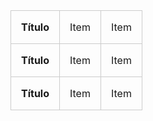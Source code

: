 <table style="border-collapse: collapse;">
	<tr style "border: solid 1px #ccc;">
		<th style="border: solid 1px #ccc; padding:1em">Título</th>
		<td style="border: solid 1px #ccc; padding:1em">Item</td>
		<td style="border: solid 1px #ccc; padding:1em">Item</td>
	</tr>
	<tr>
		<th style="border: solid 1px #ccc; padding:1em">Título</th>
		<td style="border: solid 1px #ccc; padding:1em">Item</td>
		<td style="border: solid 1px #ccc; padding:1em">Item</td>
	</tr>
	<tr>
		<th style="border: solid 1px #ccc; padding:1em">Título</th>
		<td style="border: solid 1px #ccc; padding:1em">Item</td>
		<td style="border: solid 1px #ccc; padding:1em">Item</td>
	</tr>
</table>
